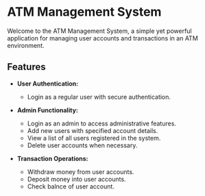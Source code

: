 # ATM Management System

Welcome to the ATM Management System, a simple yet powerful application for managing user accounts and transactions in an ATM environment.

## Features

- **User Authentication:**
  - Login as a regular user with secure authentication.

- **Admin Functionality:**
  - Login as an admin to access administrative features.
  - Add new users with specified account details.
  - View a list of all users registered in the system.
  - Delete user accounts when necessary.

- **Transaction Operations:**
  - Withdraw money from user accounts.
  - Deposit money into user accounts.
  - Check balnce of user account.

